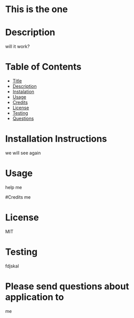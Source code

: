 
# This is the one

# Description 
will it work?
# Table of Contents
- [Title](#title)
- [Description](#Description)
- [Instalation](#Installation-Instructions)
- [Usage](#Usage)
- [Credits](#Credits)
- [License](#License)
- [Testing](#Testing)
- [Questions](#Please-send-questions-about-application-to)

# Installation Instructions
we will see again

# Usage
help me

#Credits
me

# License
MIT

# Testing
fdjskal

# Please send questions about application to
me
